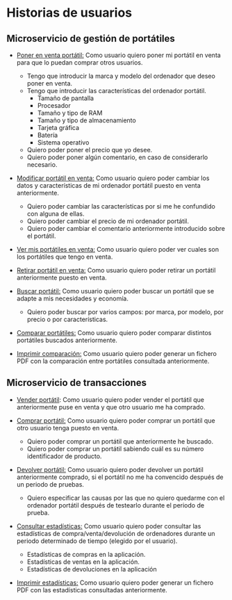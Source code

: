 # Historias de usuarios

## Microservicio de gestión de portátiles

* [Poner en venta portátil:](https://github.com/NSInductus/CC_Proyecto/issues/9) Como usuario quiero poner mi portátil en venta para que lo puedan comprar otros usuarios.

  * Tengo que introducir la marca y modelo del ordenador que deseo poner en venta.
  * Tengo que introducir las características del ordenador portátil.
    * Tamaño de pantalla
    * Procesador
    * Tamaño y tipo de RAM
    * Tamaño y tipo de almacenamiento
    * Tarjeta gráfica
    * Batería
    * Sistema operativo
  * Quiero poder poner el precio que yo desee.
  * Quiero poder poner algún comentario, en caso de considerarlo necesario.


* [Modificar portátil en venta:](https://github.com/NSInductus/CC_Proyecto/issues/10) Como usuario quiero poder cambiar los datos y características de mi ordenador portátil puesto en venta anteriormente.

  * Quiero poder cambiar las características por si me he confundido con alguna de ellas.
  * Quiero poder cambiar el precio de mi ordenador portátil.
  * Quiero poder cambiar el comentario anteriormente introducido sobre el portátil.


* [Ver mis portátiles en venta:](https://github.com/NSInductus/CC_Proyecto/issues/11) Como usuario quiero poder ver cuales son los portátiles que tengo en venta.

* [Retirar portátil en venta:](https://github.com/NSInductus/CC_Proyecto/issues/12) Como usuario quiero poder retirar un portátil anteriormente puesto en venta.

* [Buscar portátil:](https://github.com/NSInductus/CC_Proyecto/issues/13) Como usuario quiero poder buscar un portátil que se adapte a mis necesidades y economía.

  * Quiero poder buscar por varios campos: por marca, por modelo, por precio o por características.


* [Comparar portátiles:](https://github.com/NSInductus/CC_Proyecto/issues/14) Como usuario quiero poder comparar distintos portátiles buscados anteriormente.

* [Imprimir comparación:](https://github.com/NSInductus/CC_Proyecto/issues/15) Como usuario quiero poder generar un fichero PDF con la comparación entre portátiles consultada anteriormente.

## Microservicio de transacciones

* [Vender portátil](https://github.com/NSInductus/CC_Proyecto/issues/16): Como usuario quiero poder vender el portátil que anteriormente puse en venta y que otro  usuario me ha comprado.

* [Comprar portátil:](https://github.com/NSInductus/CC_Proyecto/issues/17) Como usuario quiero poder comprar un portátil que otro usuario tenga puesto en venta.
  * Quiero poder comprar un portátil que anteriormente he buscado.
  * Quiero poder comprar un portátil sabiendo cuál es su número identificador de producto.


* [Devolver portátil:](https://github.com/NSInductus/CC_Proyecto/issues/18) Como usuario quiero poder devolver un portátil anteriormente comprado, si el portátil no me ha convencido después de un periodo de pruebas.

  * Quiero especificar las causas por las que no quiero quedarme con el ordenador portátil después de testearlo durante el periodo de prueba.


* [Consultar estadísticas:](https://github.com/NSInductus/CC_Proyecto/issues/19) Como usuario quiero poder consultar las estadísticas de compra/venta/devolución de ordenadores durante un periodo determinado de tiempo (elegido por el usuario).

  * Estadísticas de compras en la aplicación.
  * Estadísticas de ventas en la aplicación.
  * Estadísticas de devoluciones en la aplicación


* [Imprimir estadísticas:](https://github.com/NSInductus/CC_Proyecto/issues/20) Como usuario quiero poder generar un fichero PDF con las estadísticas consultadas anteriormente.

